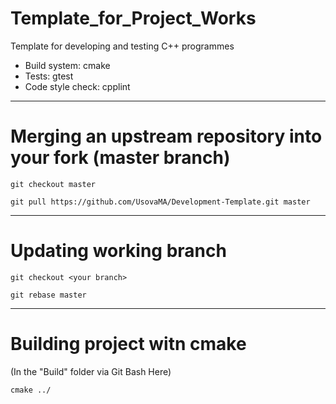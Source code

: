 # Template_for_Project_Works

Template for developing and testing C++ programmes

* Build system: cmake
* Tests: gtest
* Code style check: cpplint
***
# **Merging an upstream repository into your fork (master branch)**

`git checkout master`

 `git pull https://github.com/UsovaMA/Development-Template.git master`
 
 ***
# **Updating working branch**

`git checkout <your branch>`

 `git rebase master`

 ***
# **Building project witn cmake**
(In the "Build" folder via Git Bash Here)

`cmake ../`
